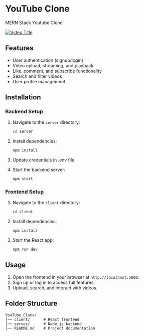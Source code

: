 # YouTube Clone

MERN Stack Youtube Clone

[![Video Title](https://img.youtube.com/vi/sFWOxkX1lw0/0.jpg)](https://www.youtube.com/watch?v=sFWOxkX1lw0)


## Features
- User authentication (signup/login)
- Video upload, streaming, and playback
- Like, comment, and subscribe functionality
- Search and filter videos
- User profile management

## Installation

### Backend Setup
1. Navigate to the `server` directory:
   ```sh
   cd server
   ```
2. Install dependencies:
   ```sh
   npm install
   ```
3. Update credentials in .env file

4. Start the backend server:
   ```sh
   npm start
   ```

### Frontend Setup
1. Navigate to the `client` directory:
   ```sh
   cd client
   ```
2. Install dependencies:
   ```sh
   npm install
   ```
3. Start the React app:
   ```sh
   npm run dev
   ```

## Usage
1. Open the frontend in your browser at `http://localhost:5000`.
2. Sign up or log in to access full features.
3. Upload, search, and interact with videos.

## Folder Structure
```
YouTube_Clone/
│── client/      # React frontend
│── server/      # Node.js backend
│── README.md    # Project documentation
```


